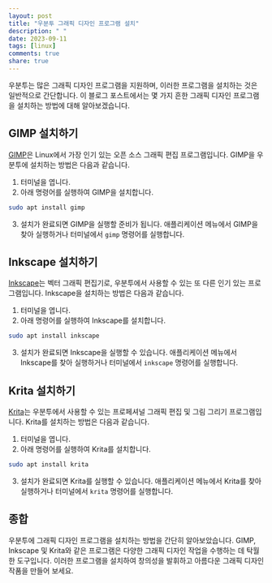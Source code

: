 ```yaml
---
layout: post
title: "우분투 그래픽 디자인 프로그램 설치"
description: " "
date: 2023-09-11
tags: [linux]
comments: true
share: true
---
```


우분투는 많은 그래픽 디자인 프로그램을 지원하며, 이러한 프로그램을 설치하는 것은 일반적으로 간단합니다. 이 블로그 포스트에서는 몇 가지 흔한 그래픽 디자인 프로그램을 설치하는 방법에 대해 알아보겠습니다.

## GIMP 설치하기

[GIMP](https://www.gimp.org/)은 Linux에서 가장 인기 있는 오픈 소스 그래픽 편집 프로그램입니다. GIMP을 우분투에 설치하는 방법은 다음과 같습니다.

1. 터미널을 엽니다.
2. 아래 명령어를 실행하여 GIMP을 설치합니다.

```bash
sudo apt install gimp
```

3. 설치가 완료되면 GIMP을 실행할 준비가 됩니다. 애플리케이션 메뉴에서 GIMP을 찾아 실행하거나 터미널에서 `gimp` 명령어를 실행합니다.

## Inkscape 설치하기

[Inkscape](https://inkscape.org/)는 벡터 그래픽 편집기로, 우분투에서 사용할 수 있는 또 다른 인기 있는 프로그램입니다. Inkscape을 설치하는 방법은 다음과 같습니다.

1. 터미널을 엽니다.
2. 아래 명령어를 실행하여 Inkscape를 설치합니다.

```bash
sudo apt install inkscape
```

3. 설치가 완료되면 Inkscape을 실행할 수 있습니다. 애플리케이션 메뉴에서 Inkscape를 찾아 실행하거나 터미널에서 `inkscape` 명령어를 실행합니다.

## Krita 설치하기

[Krita](https://krita.org/)는 우분투에서 사용할 수 있는 프로페셔널 그래픽 편집 및 그림 그리기 프로그램입니다. Krita를 설치하는 방법은 다음과 같습니다.

1. 터미널을 엽니다.
2. 아래 명령어를 실행하여 Krita를 설치합니다.

```bash
sudo apt install krita
```

3. 설치가 완료되면 Krita를 실행할 수 있습니다. 애플리케이션 메뉴에서 Krita를 찾아 실행하거나 터미널에서 `krita` 명령어를 실행합니다.

## 종합

우분투에 그래픽 디자인 프로그램을 설치하는 방법을 간단히 알아보았습니다. GIMP, Inkscape 및 Krita와 같은 프로그램은 다양한 그래픽 디자인 작업을 수행하는 데 탁월한 도구입니다. 이러한 프로그램을 설치하여 창의성을 발휘하고 아름다운 그래픽 디자인 작품을 만들어 보세요.
